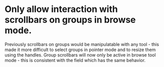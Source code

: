 # Only allow interaction with scrollbars on groups in browse mode.
Previously scrollbars on groups would be manipulatable with any tool - this made it more difficult to select groups in pointer mode and to resize them using the handles. Group scrollbars will now only be active in browse tool mode - this is consistent with the field which has the same behavior.
